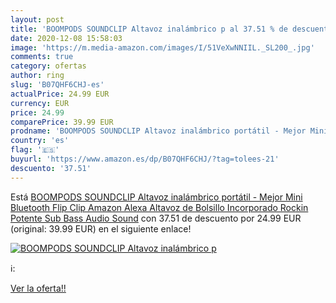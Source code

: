 ```yaml
---
layout: post
title: 'BOOMPODS SOUNDCLIP Altavoz inalámbrico p al 37.51 % de descuento'
date: 2020-12-08 15:58:03
image: 'https://m.media-amazon.com/images/I/51VeXwNNIIL._SL200_.jpg'
comments: true
category: ofertas
author: ring
slug: 'B07QHF6CHJ-es'
actualPrice: 24.99 EUR
currency: EUR
price: 24.99
comparePrice: 39.99 EUR
prodname: 'BOOMPODS SOUNDCLIP Altavoz inalámbrico portátil - Mejor Mini Bluetooth Flip Clip Amazon Alexa Altavoz de Bolsillo Incorporado Rockin Potente Sub Bass Audio Sound'
country: 'es'
flag: '🇪🇸'
buyurl: 'https://www.amazon.es/dp/B07QHF6CHJ/?tag=tolees-21'
descuento: '37.51'
---
```


Está [BOOMPODS SOUNDCLIP Altavoz inalámbrico portátil - Mejor Mini Bluetooth Flip Clip Amazon Alexa Altavoz de Bolsillo Incorporado Rockin Potente Sub Bass Audio Sound](https://www.amazon.es/dp/B07QHF6CHJ/?tag=tolees-21) con 37.51 de descuento por 24.99 EUR (original: 39.99 EUR) en el siguiente enlace!

[![BOOMPODS SOUNDCLIP Altavoz inalámbrico p](https://m.media-amazon.com/images/I/51VeXwNNIIL._SL200_.jpg)](https://www.amazon.es/dp/B07QHF6CHJ/?tag=tolees-21)

ℹ️:


[Ver la oferta!!](https://www.amazon.es/dp/B07QHF6CHJ/?tag=tolees-21)
